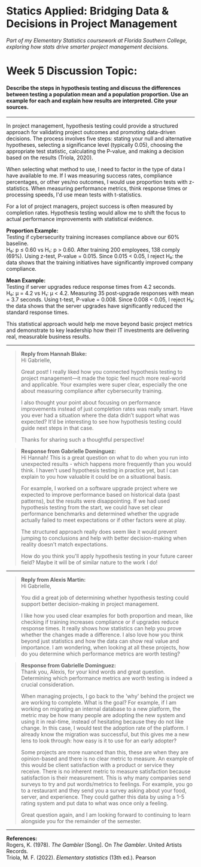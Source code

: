 # Statics Applied: Bridging Data & Decisions in Project Management

*Part of my Elementary Statistics coursework at Florida Southern College, exploring how stats drive smarter project management decisions.*

# Week 5 Discussion Topic:
#### Describe the steps in hypothesis testing and discuss the differences between testing a population mean and a population proportion. Use an example for each and explain how results are interpreted. Cite your sources.

---

In project management, hypothesis testing could provide a structured approach for validating project outcomes and promoting data-driven decisions. The process involves five steps: stating your null and alternative hypotheses, selecting a significance level (typically 0.05), choosing the appropriate test statistic, calculating the P-value, and making a decision based on the results (Triola, 2020).

When selecting what method to use, I need to factor in the type of data I have available to me. If I was measuring success rates, compliance percentages, or other yes/no outcomes, I would use proportion tests with z-statistics. When measuring performance metrics, think response times or processing speeds, I'd use mean tests with t-statistics.

For a lot of project managers, project success is often measured by completion rates. Hypothesis testing would allow me to shift the focus to actual performance improvements with statistical evidence.

**Proportion Example:**  
Testing if cybersecurity training increases compliance above our 60% baseline.  
H₀: p ≤ 0.60 vs H₁: p > 0.60. After training 200 employees, 138 comply (69%). Using z-test, P-value = 0.015. Since 0.015 < 0.05, I reject H₀: the data shows that the training initiatives have significantly improved company compliance.

**Mean Example:**  
Testing if server upgrades reduce response times from 4.2 seconds.  
H₀: μ = 4.2 vs H₁: μ < 4.2. Measuring 35 post-upgrade responses with mean = 3.7 seconds. Using t-test, P-value = 0.008. Since 0.008 < 0.05, I reject H₀: the data shows that the server upgrades have significantly reduced the standard response times.

This statistical approach would help me move beyond basic project metrics and demonstrate to key leadership how their IT investments are delivering real, measurable business results.

---

> **Reply from Hannah Blake:**  
> Hi Gabrielle,  
>  
> Great post! I really liked how you connected hypothesis testing to project management—it made the topic feel much more real-world and applicable. Your examples were super clear, especially the one about measuring compliance after cybersecurity training.  
>  
> I also thought your point about focusing on performance improvements instead of just completion rates was really smart. Have you ever had a situation where the data didn’t support what was expected? It’d be interesting to see how hypothesis testing could guide next steps in that case.  
>  
> Thanks for sharing such a thoughtful perspective!

> **Response from Gabrielle Dominguez:**  
> Hi Hannah! This is a great question on what to do when you run into unexpected results - which happens more frequently than you would think. I haven't used hypothesis testing in practice yet, but I can explain to you how valuable it could be on a situational basis.  
>  
> For example, I worked on a software upgrade project where we expected to improve performance based on historical data (past patterns), but the results were disappointing. If we had used hypothesis testing from the start, we could have set clear performance benchmarks and determined whether the upgrade actually failed to meet expectations or if other factors were at play.  
>  
> The structured approach really does seem like it would prevent jumping to conclusions and help with better decision-making when reality doesn't match expectations.  
>  
> How do you think you'll apply hypothesis testing in your future career field? Maybe it will be of similar nature to the work I do!

---

> **Reply from Alexis Martin:**  
> Hi Gabrielle,  
>  
> You did a great job of determining whether hypothesis testing could support better decision-making in project management.  
>  
> I like how you used clear examples for both proportion and mean, like checking if training increases compliance or if upgrades reduce response times. It really shows how statistics can help you prove whether the changes made a difference. I also love how you think beyond just statistics and how the data can show real value and importance. I am wondering, when looking at all these projects, how do you determine which performance metrics are worth testing?  

> **Response from Gabrielle Dominguez:**  
> Thank you, Alexis, for your kind words and great question. Determining which performance metrics are worth testing is indeed a crucial consideration.  
>  
> When managing projects, I go back to the 'why' behind the project we are working to complete. What is the goal? For example, if I am working on migrating an internal database to a new platform, the metric may be how many people are adopting the new system and using it in real-time, instead of hesitating because they do not like change. In this case, I would test the adoption rate of the platform. I already know the migration was successful, but this gives me a new lens to look through: how easy is it to use for an early adopter?  
>  
> Some projects are more nuanced than this, these are when they are opinion-based and there is no clear metric to measure. An example of this would be client satisfaction with a product or service they receive. There is no inherent metric to measure satisfaction because satisfaction is their measurement. This is why many companies send surveys to try and put words/metrics to feelings. For example, you go to a restaurant and they send you a survey asking about your food, server, and experience. They could gather this data by using a 1-5 rating system and put data to what was once only a feeling.  
>  
> Great question again, and I am looking forward to continuing to learn alongside you for the remainder of the semester.

---

**References:**  
Rogers, K. (1978). *The Gambler* [Song]. On *The Gambler*. United Artists Records.  
Triola, M. F. (2022). *Elementary statistics* (13th ed.). Pearson  
